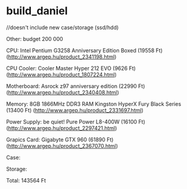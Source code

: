 # build_daniel

//doesn't include new case/storage (ssd/hdd)



Other: 				budget 200 000 

CPU:				Intel Pentium G3258 Anniversary Edition Boxed (19558 Ft)
					(http://www.argep.hu/product_2341198.html)
					
CPU Cooler: 		Cooler Master Hyper 212 EVO (9626 Ft)
					(http://www.argep.hu/product_1807224.html)
					
Motherboard: 		Asrock z97 anniversary edition (22990 Ft)
					(http://www.argep.hu/product_2340408.html)
					
Memory: 			8GB 1866MHz DDR3 RAM Kingston HyperX Fury Black Series (13400 Ft)
					(http://www.argep.hu/product_2331697.html)
					
Power Supply: 		be quiet! Pure Power L8-400W (16100 Ft)
					(http://www.argep.hu/product_2297421.html)
					
Grapics Card: 		Gigabyte GTX 960 (61890 Ft)
					(http://www.argep.hu/product_2367070.html)
					
Case:

Storage:




Total: 				143564	Ft
